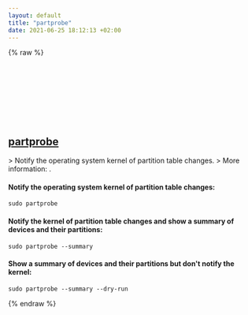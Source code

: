 ```yaml
---
layout: default
title: "partprobe"
date: 2021-06-25 18:12:13 +02:00
---
```

{% raw %}
<h2 id="partprobe">
  <a href="/en/linux/partprobe.html">partprobe</a> <a href="#partprobe"><svg class="icon">
    <use href="/assets/images/unicode_sprite.svg#link" />
  </svg></a>
</h2>
> Notify the operating system kernel of partition table changes.
> More information: <https://manned.org/partprobe>.

#### Notify the operating system kernel of partition table changes:
```shell
sudo partprobe
```
#### Notify the kernel of partition table changes and show a summary of devices and their partitions:
```shell
sudo partprobe --summary
```
#### Show a summary of devices and their partitions but don't notify the kernel:
```shell
sudo partprobe --summary --dry-run
```
{% endraw %}